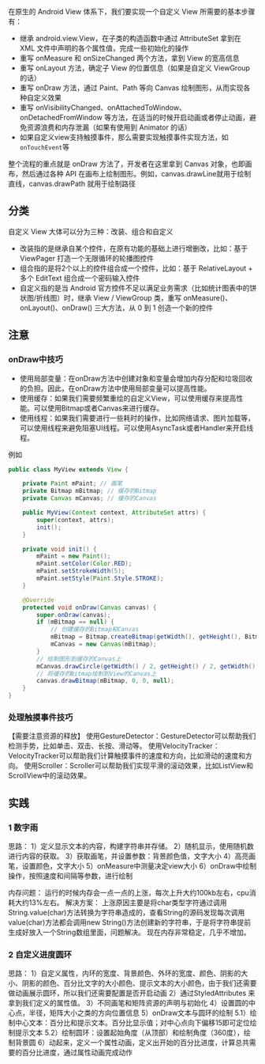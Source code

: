 在原生的 Android View 体系下，我们要实现一个自定义 View 所需要的基本步骤有：

* 继承 android.view.View，在子类的构造函数中通过 AttributeSet 拿到在 XML 文件中声明的各个属性值，完成一些初始化的操作
* 重写 onMeasure 和 onSizeChanged 两个方法，拿到 View 的宽高信息
* 重写 onLayout 方法，确定子 View 的位置信息（如果是自定义 ViewGroup 的话）
* 重写 onDraw 方法，通过 Paint、Path 等向 Canvas 绘制图形，从而实现各种自定义效果
* 重写 onVisibilityChanged、onAttachedToWindow、onDetachedFromWindow 等方法，在适当的时候开启动画或者停止动画，避免资源浪费和内存泄漏（如果有使用到 Animator 的话）
* 如果自定义view支持触摸事件，那么需要实现触摸事件实现方法，如`onTouchEvent`等

整个流程的重点就是 onDraw 方法了，开发者在这里拿到 Canvas 对象，也即画布，然后通过各种 API 在画布上绘制图形。例如，canvas.drawLine就用于绘制直线，canvas.drawPath 就用于绘制路径

## 分类
自定义 View 大体可以分为三种：改装、组合和自定义
* 改装指的是继承自某个控件，在原有功能的基础上进行增删改，比如：基于 ViewPager 打造一个无限循环的轮播图控件
* 组合指的是将2个以上的控件组合成一个控件，比如：基于 RelativeLayout + 多个 EditText 组合成一个密码输入控件
* 自定义指的是当 Android 官方控件不足以满足业务需求（比如统计图表中的饼状图/折线图）时，继承 View / ViewGroup 类，重写 onMeasure()、onLayout()、onDraw() 三大方法，从 0 到 1 创造一个新的控件



## 注意
### onDraw中技巧
* 使用局部变量：在onDraw方法中创建对象和变量会增加内存分配和垃圾回收的负担。因此，在onDraw方法中使用局部变量可以提高性能。
* 使用缓存：如果我们需要频繁重绘的自定义View，可以使用缓存来提高性能。可以使用Bitmap或者Canvas来进行缓存。
* 使用线程：如果我们需要进行一些耗时的操作，比如网络请求、图片加载等，可以使用线程来避免阻塞UI线程。可以使用AsyncTask或者Handler来开启线程。

例如
```java
public class MyView extends View {

    private Paint mPaint; // 画笔
    private Bitmap mBitmap; // 缓存的Bitmap
    private Canvas mCanvas; // 缓存的Canvas

    public MyView(Context context, AttributeSet attrs) {
        super(context, attrs);
        init();
    }

    private void init() {
        mPaint = new Paint();
        mPaint.setColor(Color.RED);
        mPaint.setStrokeWidth(5);
        mPaint.setStyle(Paint.Style.STROKE);
    }

    @Override
    protected void onDraw(Canvas canvas) {
        super.onDraw(canvas);
        if (mBitmap == null) {
            // 创建缓存的Bitmap和Canvas
            mBitmap = Bitmap.createBitmap(getWidth(), getHeight(), Bitmap.Config.ARGB_8888);
            mCanvas = new Canvas(mBitmap);
        }
        // 绘制图形到缓存的Canvas上
        mCanvas.drawCircle(getWidth() / 2, getHeight() / 2, getWidth() / 2 - 5, mPaint);
        // 将缓存的Bitmap绘制到View的Canvas上
        canvas.drawBitmap(mBitmap, 0, 0, null);
    }
}

```

### 处理触摸事件技巧
【需要注意资源的释放】
使用GestureDetector：GestureDetector可以帮助我们检测手势，比如单击、双击、长按、滑动等。
使用VelocityTracker：VelocityTracker可以帮助我们计算触摸事件的速度和方向，比如滑动的速度和方向。
使用Scroller：Scroller可以帮助我们实现平滑的滚动效果，比如ListView和ScrollView中的滚动效果。

## 实践

### 1 数字雨
思路：
1）定义显示文本的内容，构建字符串并存储。
2）随机显示，使用随机数进行内容的获取。
3）获取画笔，并设置参数：背景颜色值，文字大小
4）高亮画笔，设置颜色，文字大小
5）onMeasure中测量决定view大小
6）onDraw中绘制操作，按照速度和间隔等参数，进行绘制

内存问题：
运行的时候内存会一点一点的上涨，每次上升大约100kb左右，cpu消耗大约13%左右。
解决方案：
上涨原因主要是将char类型字符通过调用String.value(char)方法转换为字符串造成的，查看String的源码发现每次调用value(char)方法都会调用new String()方法创建新的字符串，于是将字符串提前生成好放入一个String数组里面，问题解决。
现在内存非常稳定，几乎不增加。

### 2 自定义进度圆环
思路：
1）自定义属性，内环的宽度、背景颜色、外环的宽度、颜色、阴影的大小、阴影的颜色、百分比文字的大小颜色、提示文本的大小颜色，由于我们还需要做动画展示圆环，所以我们还需要配置是否开启动画
2）通过StyledAttributes 来拿到我们定义的属性值。
3）不同画笔和矩阵资源的声明与初始化
4）设置圆的中心点，半径，矩阵大小之类的方向位置信息
5）onDraw文本与圆环的绘制
5.1）绘制中心文本：百分比和提示文本。百分比显示值；对中心点向下偏移15即可定位绘制提示文本
5.2）绘制圆环：设置起始角度（从顶部）和绘制角度（360度），绘制背景圆
6）动起来，定义一个属性动画，定义出开始的百分比进度，计算总共需要的百分比进度，通过属性动画完成动作
